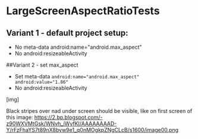 # LargeScreenAspectRatioTests

## Variant 1 - default project setup:
* No meta-data android:name="android.max_aspect"
* No android:resizeableActivity

##Variant 2 - set max_aspect
* Set meta-data `android:name="android.max_aspect" android:value="1.86"`
* No android:resizeableActivity

[img]

Black stripes over nad under screen should be visible, like on first screen of this image: 
https://2.bp.blogspot.com/-z90WXVMtGsk/WNvh_iWyfKI/AAAAAAAAD-Y/rFzFhaYS7t89nX8byw9e1_q0nMOgkpZNgCLcB/s1600/image00.png